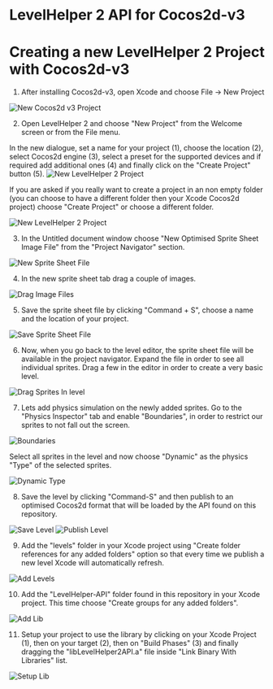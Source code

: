 LevelHelper 2 API for Cocos2d-v3
================================



Creating a new LevelHelper 2 Project with Cocos2d-v3
====================================================


1) After installing Cocos2d-v3, open Xcode and choose File -> New Project

<img src="https://raw.githubusercontent.com/vladubogdan/LevelHelper2-Cocos2d-v3/master/readmeFiles/newCocos2dv3Project.png" alt="New Cocos2d v3 Project"/>


2) Open LevelHelper 2 and choose "New Project" from the Welcome screen or from the File menu.

In the new dialogue, set a name for your project (1), choose the location (2), select Cocos2d engine (3), select a preset for the supported devices and if required add additional ones (4) and finally click on the "Create Project" button (5). 
<img src="https://raw.githubusercontent.com/vladubogdan/LevelHelper2-Cocos2d-v3/master/readmeFiles/newLH2Project.png" alt="New LevelHelper 2 Project"/>

If you are asked if you really want to create a project in an non empty folder (you can choose to have a different folder then your Xcode Cocos2d project) choose "Create Project" or choose a different folder.

<img src="https://raw.githubusercontent.com/vladubogdan/LevelHelper2-Cocos2d-v3/master/readmeFiles/newLH2ProjectWarning.png" alt="New LevelHelper 2 Project"/>

3) In the Untitled document window choose "New Optimised Sprite Sheet Image File" from the "Project Navigator" section.

<img src="https://raw.githubusercontent.com/vladubogdan/LevelHelper2-Cocos2d-v3/master/readmeFiles/newSpriteSheetFile.png" alt="New Sprite Sheet File"/>

4) In the new sprite sheet tab drag a couple of images. 

<img src="https://raw.githubusercontent.com/vladubogdan/LevelHelper2-Cocos2d-v3/master/readmeFiles/dragImagesIntoSpriteSheet.png" alt="Drag Image Files"/>

5) Save the sprite sheet file by clicking "Command + S", choose a name and the location of your project. 

<img src="https://raw.githubusercontent.com/vladubogdan/LevelHelper2-Cocos2d-v3/master/readmeFiles/saveSpriteSheets.png" alt="Save Sprite Sheet File"/>


6) Now, when you go back to the level editor, the sprite sheet file will be available in the project navigator. Expand the file in order to see all individual sprites.
Drag a few in the editor in order to create a very basic level.

<img src="https://raw.githubusercontent.com/vladubogdan/LevelHelper2-Cocos2d-v3/master/readmeFiles/dragSprites.png" alt="Drag Sprites In level"/>


7) Lets add physics simulation on the newly added sprites. Go to the "Physics Inspector" tab and enable "Boundaries", in order to restrict our sprites to not fall out the screen.

<img src="https://raw.githubusercontent.com/vladubogdan/LevelHelper2-Cocos2d-v3/master/readmeFiles/boundaries.png" alt="Boundaries"/>

Select all sprites in the level and now choose "Dynamic" as the physics "Type" of the selected sprites.

<img src="https://raw.githubusercontent.com/vladubogdan/LevelHelper2-Cocos2d-v3/master/readmeFiles/dynamicType.png" alt="Dynamic Type"/>


8) Save the level by clicking "Command-S" and then publish to an optimised Cocos2d format that will be loaded by the API found on this repository.

<img src="https://raw.githubusercontent.com/vladubogdan/LevelHelper2-Cocos2d-v3/master/readmeFiles/saveLevel.png" alt="Save Level"/>

<img src="https://raw.githubusercontent.com/vladubogdan/LevelHelper2-Cocos2d-v3/master/readmeFiles/publishLevel.png" alt="Publish Level"/>

9) Add the "levels" folder in your Xcode project using "Create folder references for any added folders" option so that every time we publish a new level Xcode will automatically refresh.

<img src="https://raw.githubusercontent.com/vladubogdan/LevelHelper2-Cocos2d-v3/master/readmeFiles/addLevels.png" alt="Add Levels"/>


10) Add the "LevelHelper-API" folder found in this repository in your Xcode project. This time choose "Create groups for any added folders".

<img src="https://raw.githubusercontent.com/vladubogdan/LevelHelper2-Cocos2d-v3/master/readmeFiles/addLib.png" alt="Add Lib"/>

11) Setup your project to use the library by clicking on your Xcode Project (1), then on your target (2), then on "Build Phases" (3) and finally dragging the "libLevelHelper2API.a" file inside "Link Binary With Libraries" list. 

<img src="https://raw.githubusercontent.com/vladubogdan/LevelHelper2-Cocos2d-v3/master/readmeFiles/setupLib.png" alt="Setup Lib"/>